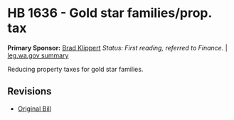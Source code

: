 # HB 1636 - Gold star families/prop. tax
**Primary Sponsor:** [Brad Klippert](/person/leg/brad.klippert.md)
*Status: First reading, referred to Finance.* | [leg.wa.gov summary](https://app.leg.wa.gov/billsummary?BillNumber=1636&Year=2021)

Reducing property taxes for gold star families.

## Revisions
* [Original Bill](1/)